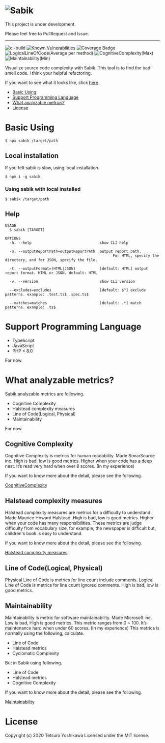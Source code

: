 ![Sabik](https://sabik.botch.me/images/sabik-visual.png)
===

This project is under development.

Please feel free to PullRequest and Issue.

---

![ci-build](https://github.com/ytetsuro/sabik/workflows/ci-build/badge.svg)
[![Known Vulnerabilities](https://snyk.io/test/github/ytetsuro/sabik/badge.svg)](https://snyk.io/test/github/ytetsuro/sabik)
![Coverage Badge](https://img.shields.io/endpoint?url=https://gist.githubusercontent.com/ytetsuro/32248b8c823155bb09711c7a5b960d3d/raw/sabik_coverage_heads_master.json)
![LogicalLineOfCode(Average per method)](https://img.shields.io/endpoint?url=https://gist.githubusercontent.com/ytetsuro/32248b8c823155bb09711c7a5b960d3d/raw/sabik_line_of_code_heads_master.json)
![CognitiveComplexity(Max)](https://img.shields.io/endpoint?url=https://gist.githubusercontent.com/ytetsuro/32248b8c823155bb09711c7a5b960d3d/raw/sabik_cognitive_complexity_heads_master.json)
![Maintainability(Min)](https://img.shields.io/endpoint?url=https://gist.githubusercontent.com/ytetsuro/32248b8c823155bb09711c7a5b960d3d/raw/sabik_maintainability_heads_master.json)

Visualize source code complexity with Sabik.
This tool is to find the bad smell code.
I think your helpful refactoring.

If you want to see what it looks like, click [here](http://sabik.botch.me/example/).

<!-- toc -->
* [Basic Using](#basic-using)
* [Support Programming Language](#support-programming-language)
* [What analyzable metrics?](#what-analyzable-metrics)
* [License](#license)
<!-- tocstop -->

# Basic Using

```sh-session
$ npx sabik /target/path
```

## Local installation

If you felt sabik is slow, using local installation.

```sh-session
$ npm i -g sabik
```

### Using sabik with local installed

```sh-session
$ sabik /target/path
```

## Help

```sh-session
USAGE
  $ sabik [TARGET]

OPTIONS
  -h, --help                               show CLI help

  -o, --outputReportPath=outputReportPath  output report path.
                                                 For HTML, specify the directory, and for JSON, specify the file.

  -t, --outputFormat=(HTML|JSON)           [default: HTML] output report format. HTML or JSON. default: HTML

  -v, --version                            show CLI version

  --excludes=excludes                      [default: $^] exclude patterns. example: .test.ts$ .spec.ts$

  --matches=matches                        [default: .*] match patterns. example: .ts$
```

# Support Programming Language

* TypeScript
* JavaScript
* PHP < 8.0

For now.

# What analyzable metrics?

Sabik analyzable metrics are following.

* Cognitive Complexity
* Halstead complexity measures
* Line of Code(Logical, Physical)
* Maintainability

For now.

## Cognitive Complexity

Cognitive Complexity is metrics for human readability.
Made SonarSource inc.
High is bad, low is good metrics.
Higher when your code has a deep nest.
It’s read very hard when over 8 scores. (In my experience)

If you want to know more about the detail, please see the following.

[CognitiveComplexity](https://www.sonarsource.com/docs/CognitiveComplexity.pdf)

## Halstead complexity measures

Halstead complexity measures are metrics for a difficulty to understand.
Made Maurice Howard Halstead.
High is bad, low is good metrics.
Higher when your code has many responsibilities.
These metrics are judge difficulty from vocabulary size, for example, the newspaper is difficult but, children's book is easy to understand.

If you want to know more about the detail, please see the following.

[Halstead complexity measures](http://www.virtualmachinery.com/sidebar2.htm)

## Line of Code(Logical, Physical)

Physical Line of Code is metrics for line count include comments.
Logical Line of Code is metrics for line count ignored comments.
High is bad, low is good metrics.

## Maintainability

Maintainability is metric for software maintainability.
Made Microsoft inc.
Low is bad, High is good metrics.
This metric ranges from 0 ~ 100.
It’s maintenance hard when under 60 scores. (In my experience)
This metrics is normally using the following, calculate.

* Line of Code
* Halstead metrics
* Cyclomatic Complexity

But in Sabik using following.

* Line of Code
* Halstead metrics
* Cognitive Complexity

If you want to know more about the detail, please see the following.

[Maintainability](https://docs.microsoft.com/en-us/visualstudio/code-quality/code-metrics-maintainability-index-range-and-meaning?view=vs-2019)

# License

Copyright (c) 2020 Tetsuro Yoshikawa Licensed under the MIT license.
